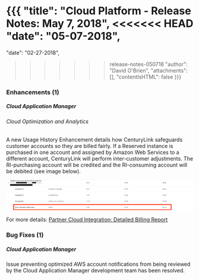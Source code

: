 {{{
"title": "Cloud Platform - Release Notes: May 7, 2018",
<<<<<<< HEAD
"date": "05-07-2018",
=======
"date": "02-27-2018",
>>>>>>> release-notes-050718
"author": "David O'Brien",
"attachments": [],
"contentIsHTML": false
}}}

### Enhancements (1)

##### Cloud Application Manager

###### Cloud Optimization and Analytics

A new Usage History Enhancement details how CenturyLink safeguards customer accounts so they are billed fairly.  If a Reserved instance is purchased in one account and assigned by Amazon Web Services to a different account, CenturyLink will perform inter-customer adjustments. The RI-purchasing account will be credited and the RI-consuming account will be debited (see image below).

![Image1](../../images/cloud-application-manager/integrated-billing-report.png)

For more details: [Partner Cloud Integration: Detailed Billing Report](https://www.ctl.io/knowledge-base/cloud-application-manager/cloud-optimization/partner-cloud-integration-detailed-billing-report/)

### Bug Fixes (1)

##### Cloud Application Manager

Issue preventing optimized AWS account notifications from being reviewed by the Cloud Application Manager development team has been resolved.
